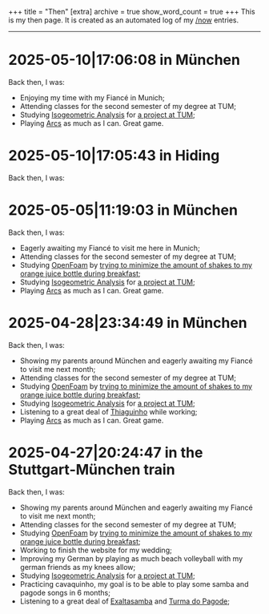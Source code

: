 +++
title = "Then"
[extra]
archive = true
show_word_count = true
+++
This is my then page. It is created as an automated log of my [/now](/now) entries.

---
# <time>2025-05-10|17:06:08</time> in <place>München</place>
Back then, I was:
- Enjoying my time with my Fiancé in Munich;
- Attending classes for the second semester of my degree at TUM;
- Studying [Isogeometric Analysis](https://en.wikipedia.org/wiki/Isogeometric_analysis) for [a project at TUM](/projects/softwarelab);
- Playing [Arcs](https://boardgamegeek.com/boardgame/359871/arcs) as much as I can. Great game.

# <time>2025-05-10|17:05:43</time> in <place>Hiding</place>
Back then, I was:

# <time>2025-05-05|11:19:03</time> in <place>München</place>
Back then, I was:
- Eagerly awaiting my Fiancé to visit me here in Munich;
- Attending classes for the second semester of my degree at TUM;
- Studying [OpenFoam](https://openfoam.org/) by [trying to minimize the amount of shakes to my orange juice bottle during breakfast](/projects/oj);
- Studying [Isogeometric Analysis](https://en.wikipedia.org/wiki/Isogeometric_analysis) for [a project at TUM](/projects/softwarelab);
- Playing [Arcs](https://boardgamegeek.com/boardgame/359871/arcs) as much as I can. Great game.

# <time>2025-04-28|23:34:49</time> in <place>München</place>
Back then, I was:
- Showing my parents around München and eagerly awaiting my Fiancé to visit me next month;
- Attending classes for the second semester of my degree at TUM;
- Studying [OpenFoam](https://openfoam.org/) by [trying to minimize the amount of shakes to my orange juice bottle during breakfast](/projects/oj);
- Studying [Isogeometric Analysis](https://en.wikipedia.org/wiki/Isogeometric_analysis) for [a project at TUM](/projects/softwarelab);
- Listening to a great deal of [Thiaguinho](https://open.spotify.com/track/7b8rDZCjKpTkS1sGjbktFx?si=21cf27e26ad04199) while working;
- Playing [Arcs](https://boardgamegeek.com/boardgame/359871/arcs) as much as I can. Great game.

# <time>2025-04-27|20:24:47</time> in <place>the Stuttgart-München train</place>
Back then, I was:
- Showing my parents around München and eagerly awaiting my Fiancé to visit me next month;
- Attending classes for the second semester of my degree at TUM;
- Studying [OpenFoam](https://openfoam.org/) by [trying to minimize the amount of shakes to my orange juice bottle during breakfast](/projects/oj);
- Working to finish the website for my wedding;
- Improving my German by playing as much beach volleyball with my german friends as my knees allow;
- Studying [Isogeometric Analysis](https://en.wikipedia.org/wiki/Isogeometric_analysis) for [a project at TUM](/projects/softwarelab);
- Practicing cavaquinho, my goal is to be able to play some samba and pagode songs in 6 months;
- Listening to a great deal of [Exaltasamba](https://open.spotify.com/track/6XFWri1vmFonMp5eHPY6K0?si=ff3272b46ed040ae) and [Turma do Pagode](https://open.spotify.com/track/6VmCuIpGrkTseUjRTaROnF?si=65926159a337446e);


